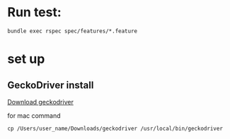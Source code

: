 # Run test:

```shell
bundle exec rspec spec/features/*.feature
```

# set up

## GeckoDriver install

[Download geckodriver](https://github.com/mozilla/geckodriver/releases)

for mac command

```shell
cp /Users/user_name/Downloads/geckodriver /usr/local/bin/geckodriver
```
